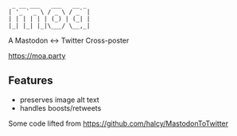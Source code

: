 ```
 _ __ ___   ___   __ _
| '_ ` _ \ / _ \ / _` |
| | | | | | (_) | (_| |
|_| |_| |_|\___/ \__,_|
```

A Mastodon <-> Twitter Cross-poster

https://moa.party

## Features
* preserves image alt text
* handles boosts/retweets

Some code lifted from https://github.com/halcy/MastodonToTwitter
